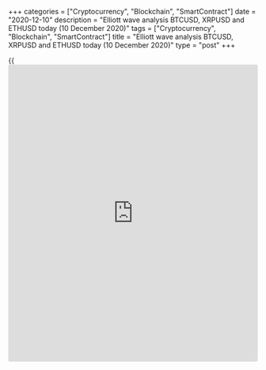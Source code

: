 +++
categories = ["Cryptocurrency", "Blockchain", "SmartContract"]
date = "2020-12-10"
description = "Elliott wave analysis BTCUSD, XRPUSD and ETHUSD today (10 December 2020)"
tags = ["Cryptocurrency", "Blockchain", "SmartContract"]
title = "Elliott wave analysis BTCUSD, XRPUSD and ETHUSD today (10 December 2020)"
type = "post"
+++

{{<iframe id="large-banner" src="https://www.bounty.group/#slide=6.0" width="100%" height="600" scrolling="no" style="border: 0px solid rgb(216, 221, 230); border-radius: 3px;">}}

2020-12-10

2020-12-10

Short-term forecast for BTCUSD, XRPUSD and ETHUSD 10.12.2020Roman Onegin

I welcome my readers!

I have prepared a short-term cryptocurrency forecast based on Elliott
wave analysis of Bitcoin, Ripple, and Ethereum. I suggest entry signals
to trade each cryptocurrency.

The market has finished forming corrective waves for all cryptocurrency
pairs covered in the article. Therefore, the market should start rising
in new bullish impulse waves.

The article covers the following subjects:

## Elliott wave Bitcoin analysis

 ****

There is forming the final leg of the large bullish impulse C. Wave [5]
is developing as an impulse composed of five sub-waves. The long-term
corrective wave (4) must have finished as a zigzag a-b-c, where wave b
is a double zigzag. Therefore, the price should be rising in wave (5),
which should conclude the entire uptrend. The first target is level
19458.52, marked by the correction b.

### Trading plan for [BTCUSD][1] today:

Buy 18446.00 TP 19458.52

* * *

## Elliott wave Ripple analysis

 ****

The Ripple market is forming the impulse wave C. The corrective wave [4]
must have finished as a zigzag (a)-(b)-(c), where the (b) wave is a
double zigzag, and the (c) wave is a truncated impulse. There is now
forming the initial element of the final impulse wave. The price should
be rising to a level above 0.625. One could enter long positions in the
current situation.

### Trading plan for **[XRPUSD][2]** today:

Buy 0.571, TP 0.625

* * *

## Elliott wave Ethereum analysis

 ****

The ETHUSD market continues forming the bullish impulse C, with the
final wave [5] developing inside. In the most recent chart section, the
market has completed the bearish corrective wave (4) as triple zigzag
w-x-y-xx-z. Therefore, the Ethereum price should be rising to a level
above 606.67. I recommend entering buy trades in the current situation.

### Trading plan for  **[ETHUSD][3] **today:

Buy 567.33, TP 606.67

* * *

P.S. Did you like my article? Share it in social networks: it will be
the best “thank you" :)

Ask me questions and comment below. I’ll be glad to answer your
questions and give necessary explanations.

 **Useful links:**

  * I recommend trying to trade with a reliable broker [here][4]. The system allows you to trade by yourself or copy successful traders from all across the globe.
  * Use my promo-code BLOG for getting deposit bonus 50% on LiteForex platform. Just enter this code in the appropriate field while [depositing][5] your trading account.
  * Telegram chat for traders: <t.me/liteforexengchat>. We are sharing the signals and trading experience
  * Telegram channel with high-quality analytics, Forex reviews, training articles, and other useful things for traders <t.me/liteforex>



The content of this article reflects the author’s opinion and does not
necessarily reflect the official position of LiteForex. The material
published on this page is provided for informational purposes only and
should not be considered as the provision of investment advice for the
purposes of Directive 2004/39/EC.

Rate this article:

{{value}}

( {{count}} {{title}} )

   1. my.liteforex.com/trading/chart?symbol=BTCUSD
   2. my.liteforex.com/trading/chart?symbol=XRPUSD
   3. my.liteforex.com/trading/chart?symbol=ETHUSD
   4. my.liteforex.com/?category=analysts-opinions&slug=short-term-forecast-for-[BTC](https://www.playgroundfx.com/blog/who-is-the-creator-of-bitcoin/)usd-xrpusd-and-ethusd-10122020&openPopup=%2Fregistration%2Fpopup&utm_source=blog&utm_medium=article&utm_campaign=bonus
   5. my.liteforex.com/deposit/?category=analysts-opinions&slug=short-term-forecast-for-[BTC](https://www.playgroundfx.com/blog/who-is-the-creator-of-bitcoin/)usd-xrpusd-and-ethusd-10122020&promo_code=BLOG&utm_source=blog&utm_medium=article&utm_campaign=bonus